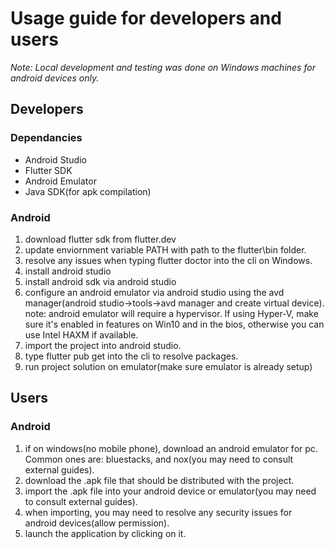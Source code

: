 # Usage guide for developers and users
*Note: Local development and testing was done on Windows machines for android devices only.*

## Developers

### Dependancies
* Android Studio
* Flutter SDK 
* Android Emulator
* Java SDK(for apk compilation)

### Android
1. download flutter sdk from flutter.dev
2. update enviornment variable PATH with path to the flutter\bin folder.
3. resolve any issues when typing flutter doctor into the cli on Windows.
4. install android studio
5. install android sdk via android studio
6. configure an android emulator via android studio using the avd manager(android studio->tools->avd manager and create virtual device). note: android emulator will require a hypervisor. If using Hyper-V, make sure it's enabled in features on Win10 and in the bios, otherwise you can use Intel HAXM if available.
7. import the project into android studio. 
8. type flutter pub get into the cli to resolve packages.
9. run project solution on emulator(make sure emulator is already setup)

## Users
### Android
1. if on windows(no mobile phone), download an android emulator for pc. Common ones are: bluestacks, and nox(you may need to consult external guides).
1. download the .apk file that should be distributed with the project.
2. import the .apk file into your android device or emulator(you may need to consult external guides).
3. when importing, you may need to resolve any security issues for android devices(allow permission).
4. launch the application by clicking on it.
